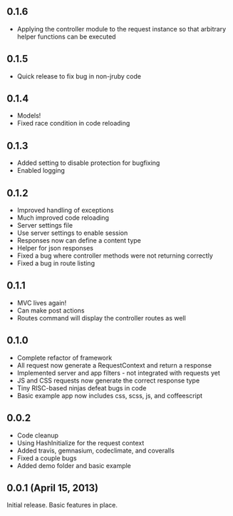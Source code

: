 ## 0.1.6
  - Applying the controller module to the request instance so that arbitrary helper functions can be executed

## 0.1.5
  - Quick release to fix bug in non-jruby code

## 0.1.4
  - Models!
  - Fixed race condition in code reloading

## 0.1.3
  - Added setting to disable protection for bugfixing
  - Enabled logging

## 0.1.2
  - Improved handling of exceptions
  - Much improved code reloading
  - Server settings file
  - Use server settings to enable session
  - Responses now can define a content type
  - Helper for json responses
  - Fixed a bug where controller methods were not returning correctly
  - Fixed a bug in route listing

## 0.1.1
  - MVC lives again!
  - Can make post actions
  - Routes command will display the controller routes as well

## 0.1.0
  - Complete refactor of framework
  - All request now generate a RequestContext and return a response
  - Implemented server and app filters - not integrated with requests yet
  - JS and CSS requests now generate the correct response type
  - Tiny RISC-based ninjas defeat bugs in code
  - Basic example app now includes css, scss, js, and coffeescript

## 0.0.2

  - Code cleanup
  - Using HashInitialize for the request context
  - Added travis, gemnasium, codeclimate, and coveralls
  - Fixed a couple bugs
  - Added demo folder and basic example

## 0.0.1  (April 15, 2013)

Initial release. Basic features in place.